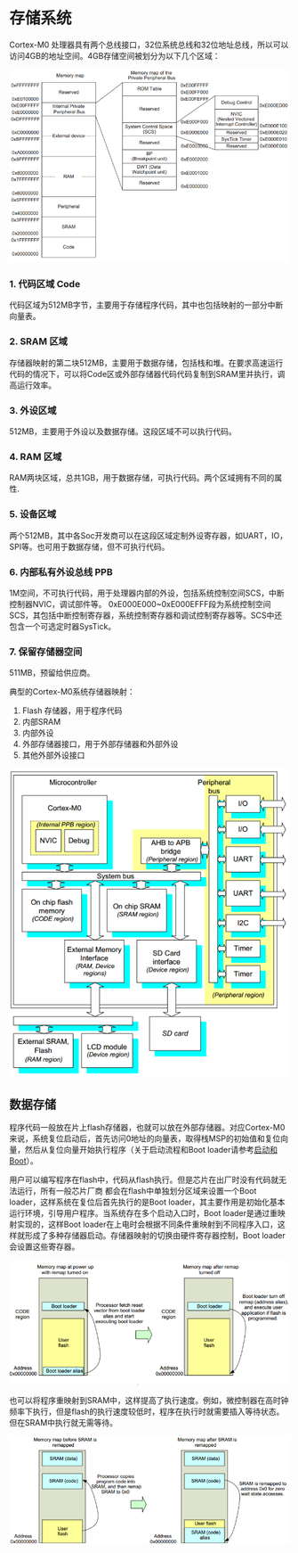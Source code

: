 ﻿# 存储系统

Cortex-M0 处理器具有两个总线接口，32位系统总线和32位地址总线，所以可以访问4GB的地址空间。4GB存储空间被划分为以下几个区域：

![](./img/ms1.PNG)

### 1. 代码区域 Code

代码区域为512MB字节，主要用于存储程序代码，其中也包括映射的一部分中断向量表。

### 2. SRAM 区域

存储器映射的第二块512MB，主要用于数据存储，包括栈和堆。在要求高速运行代码的情况下，可以将Code区或外部存储器代码代码复制到SRAM里并执行，调高运行效率。

### 3. 外设区域

512MB，主要用于外设以及数据存储。这段区域不可以执行代码。

### 4. RAM 区域

RAM两块区域，总共1GB，用于数据存储，可执行代码。两个区域拥有不同的属性.

### 5. 设备区域

两个512MB，其中各Soc开发商可以在这段区域定制外设寄存器，如UART，IO，SPI等。也可用于数据存储，但不可执行代码。

### 6. 内部私有外设总线 PPB

1M空间，不可执行代码，用于处理器内部的外设，包括系统控制空间SCS，中断控制器NVIC，调试部件等。
0xE000E000~0xE000EFFF段为系统控制空间SCS，其包括中断控制寄存器，系统控制寄存器和调试控制寄存器等。SCS中还包含一个可选定时器SysTick。

### 7. 保留存储器空间

511MB，预留给供应商。

典型的Cortex-M0系统存储器映射：

1. Flash 存储器，用于程序代码
2. 内部SRAM
3. 内部外设
4. 外部存储器接口，用于外部存储器和外部外设
5. 其他外部外设接口

![](./img/ms2.PNG)

## 数据存储

程序代码一般放在片上flash存储器，也就可以放在外部存储器。对应Cortex-M0来说，系统复位启动后，首先访问0地址的向量表，取得栈MSP的初始值和复位向量，然后从复位向量开始执行程序（关于启动流程和Boot loader请参考[启动和Boot]()）。

用户可以编写程序在flash中，代码从flash执行。但是芯片在出厂时没有代码就无法运行，所有一般芯片厂商 都会在flash中单独划分区域来设置一个Boot loader，这样系统在复位后首先执行的是Boot loader，其主要作用是初始化基本运行环境，引导用户程序。当系统存在多个启动入口时，Boot loader是通过重映射实现的，这样Boot loader在上电时会根据不同条件重映射到不同程序入口，这样就形成了多种存储器启动。存储器映射的切换由硬件寄存器控制，Boot loader会设置这些寄存器。

![](./img/ms3.PNG)

也可以将程序重映射到SRAM中，这样提高了执行速度。例如，微控制器在高时钟频率下执行，但是flash的执行速度较低时，程序在执行时就需要插入等待状态。但在SRAM中执行就无需等待。

![](./img/ms4.PNG)
